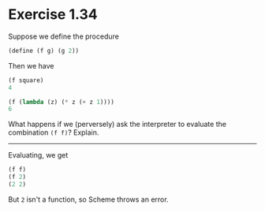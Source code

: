 # Exercise 1.34

Suppose we define the procedure

```scheme
(define (f g) (g 2))
```

Then we have
```scheme
(f square)
4

(f (lambda (z) (* z (+ z 1))))
6
```

What happens if we (perversely) ask the interpreter to evaluate the combination `(f f)`? Explain.

---

Evaluating, we get

```scheme
(f f)
(f 2)
(2 2)
```

But `2` isn't a function, so Scheme throws an error.
